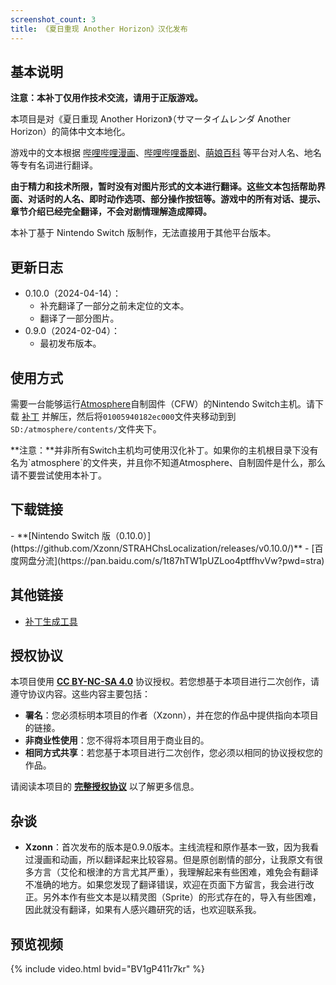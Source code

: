 ```yaml
---
screenshot_count: 3
title: 《夏日重现 Another Horizon》汉化发布
---
```

## 基本说明
**注意：本补丁仅用作技术交流，请用于正版游戏。**

本项目是对《夏日重现 Another Horizon》（<span lang="ja">サマータイムレンダ Another Horizon</span>）的简体中文本地化。

游戏中的文本根据 [哔哩哔哩漫画](https://manga.bilibili.com/detail/mc28500)、[哔哩哔哩番剧](https://www.bilibili.com/bangumi/play/ss41417)、[萌娘百科](https://zh.moegirl.org.cn/%E5%A4%8F%E6%97%A5%E9%87%8D%E7%8E%B0) 等平台对人名、地名等专有名词进行翻译。

**由于精力和技术所限，暂时没有对图片形式的文本进行翻译。这些文本包括帮助界面、对话时的人名、即时动作选项、部分操作按钮等。游戏中的所有对话、提示、章节介绍已经完全翻译，不会对剧情理解造成障碍。**

本补丁基于 Nintendo Switch 版制作，无法直接用于其他平台版本。

## 更新日志
- 0.10.0（2024-04-14）：
  - 补充翻译了一部分之前未定位的文本。
  - 翻译了一部分图片。
- 0.9.0（2024-02-04）：
  - 最初发布版本。

## 使用方式
需要一台能够运行[Atmosphere](https://github.com/Atmosphere-NX/Atmosphere)自制固件（CFW）的Nintendo Switch主机。请下载 [补丁](#下载链接) 并解压，然后将`01005940182ec000`文件夹移动到到`SD:/atmosphere/contents/`文件夹下。

<div class="alert alert-danger" markdown="1">
**注意：**并非所有Switch主机均可使用汉化补丁。如果你的主机根目录下没有名为`atmosphere`的文件夹，并且你不知道Atmosphere、自制固件是什么，那么请不要尝试使用本补丁。
</div>

## 下载链接
<div class="alert alert-primary" markdown="1">
- **[Nintendo Switch 版（0.10.0）](https://github.com/Xzonn/STRAHChsLocalization/releases/v0.10.0/)**
- [百度网盘分流](https://pan.baidu.com/s/1t87hTW1pUZLoo4ptffhvVw?pwd=stra)
</div>

## 其他链接
- [补丁生成工具](https://github.com/Xzonn/STRAHChsLocalizationHelper)

## 授权协议
本项目使用 **[CC BY-NC-SA 4.0](https://creativecommons.org/licenses/by-nc-sa/4.0/legalcode)** 协议授权。若您想基于本项目进行二次创作，请遵守协议内容。这些内容主要包括：

- **署名**：您必须标明本项目的作者（Xzonn），并在您的作品中提供指向本项目的链接。
- **非商业性使用**：您不得将本项目用于商业目的。
- **相同方式共享**：若您基于本项目进行二次创作，您必须以相同的协议授权您的作品。

请阅读本项目的 **[完整授权协议](https://github.com/Xzonn/STRAHChsLocalization/blob/master/LICENSE)** 以了解更多信息。

## 杂谈
- **Xzonn**：首次发布的版本是0.9.0版本。主线流程和原作基本一致，因为我看过漫画和动画，所以翻译起来比较容易。但是原创剧情的部分，让我原文有很多方言（艾伦和根津的方言尤其严重），我理解起来有些困难，难免会有翻译不准确的地方。如果您发现了翻译错误，欢迎在页面下方留言，我会进行改正。另外本作有些文本是以精灵图（Sprite）的形式存在的，导入有些困难，因此就没有翻译，如果有人感兴趣研究的话，也欢迎联系我。

## 预览视频
{% include video.html bvid="BV1gP411r7kr" %}

